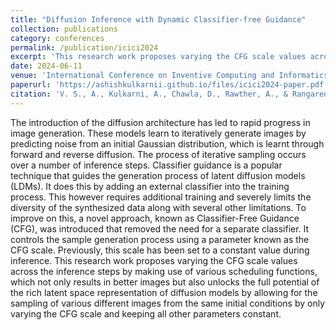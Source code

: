 ```yaml
---
title: "Diffusion Inference with Dynamic Classifier-free Guidance"
collection: publications
category: conferences
permalink: /publication/icici2024
excerpt: 'This research work proposes varying the CFG scale values across the inference steps by making use of various scheduling functions, which not only results in better images but also unlocks the full potential of the rich latent space representation of diffusion models by allowing for the sampling of various different images from the same initial conditions by only varying the CFG scale and keeping all other parameters constant.'
date: 2024-06-11
venue: 'International Conference on Inventive Computing and Informatics'
paperurl: 'https://ashishkulkarnii.github.io/files/icici2024-paper.pdf'
citation: 'V. S., A., Kulkarni, A., Chawla, D., Rawther, A., & Rangareddy, J. (2024). Diffusion Inference with Dynamic Classifier-free Guidance. In <i>International Conference on Inventive Computing and Informatics</i> (2nd ed., pp. 53–59). IEEE. <a href="https://doi.org/10.1109/icici62254.2024.00018">https://doi.org/10.1109/icici62254.2024.00018</a>'
---
```


The introduction of the diffusion architecture has led to rapid progress in image generation. These models learn to iteratively generate images by predicting noise from an initial Gaussian distribution, which is learnt through forward and reverse diffusion. The process of iterative sampling occurs over a number of inference steps. Classifier guidance is a popular technique that guides the generation process of latent diffusion models (LDMs). It does this by adding an external classifier into the training process. This however requires additional training and severely limits the diversity of the synthesized data along with several other limitations. To improve on this, a novel approach, known as Classifier-Free Guidance (CFG), was introduced that removed the need for a separate classifier. It controls the sample generation process using a parameter known as the CFG scale. Previously, this scale has been set to a constant value during inference. This research work proposes varying the CFG scale values across the inference steps by making use of various scheduling functions, which not only results in better images but also unlocks the full potential of the rich latent space representation of diffusion models by allowing for the sampling of various different images from the same initial conditions by only varying the CFG scale and keeping all other parameters constant.
